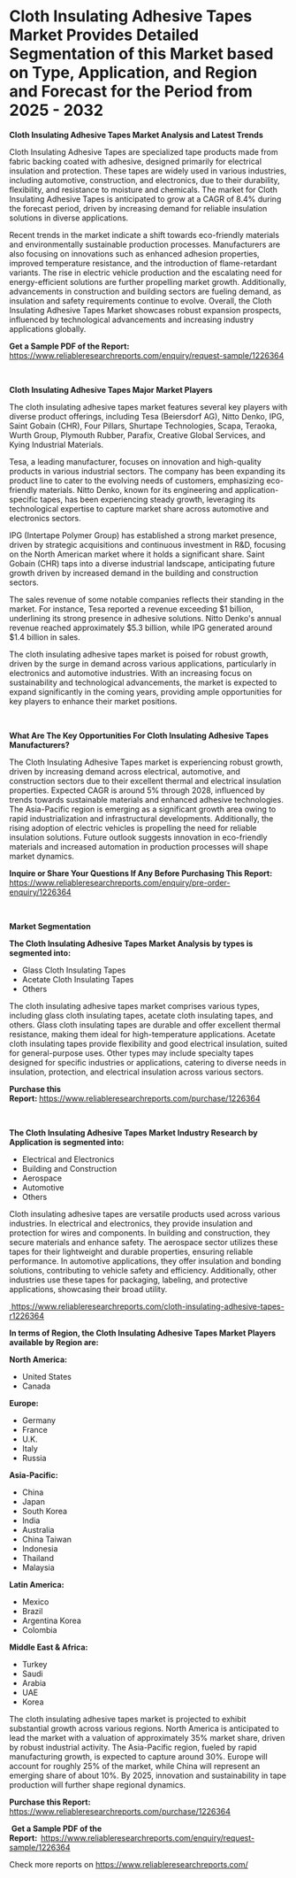 <p><h1>Cloth Insulating Adhesive Tapes Market Provides Detailed Segmentation of this Market based on Type, Application, and Region and Forecast for the Period from 2025 - 2032</h1></p><p><strong>Cloth Insulating Adhesive Tapes Market Analysis and Latest Trends</strong></p>
<p><p>Cloth Insulating Adhesive Tapes are specialized tape products made from fabric backing coated with adhesive, designed primarily for electrical insulation and protection. These tapes are widely used in various industries, including automotive, construction, and electronics, due to their durability, flexibility, and resistance to moisture and chemicals. The market for Cloth Insulating Adhesive Tapes is anticipated to grow at a CAGR of 8.4% during the forecast period, driven by increasing demand for reliable insulation solutions in diverse applications.</p><p>Recent trends in the market indicate a shift towards eco-friendly materials and environmentally sustainable production processes. Manufacturers are also focusing on innovations such as enhanced adhesion properties, improved temperature resistance, and the introduction of flame-retardant variants. The rise in electric vehicle production and the escalating need for energy-efficient solutions are further propelling market growth. Additionally, advancements in construction and building sectors are fueling demand, as insulation and safety requirements continue to evolve. Overall, the Cloth Insulating Adhesive Tapes Market showcases robust expansion prospects, influenced by technological advancements and increasing industry applications globally.</p></p>
<p><strong>Get a Sample PDF of the Report:&nbsp;</strong> <a href="https://www.reliableresearchreports.com/enquiry/request-sample/1226364?utm_campaign=2227&utm_medium=2&utm_source=Github&utm_content=ia&utm_term=02022025&utm_id=cloth-insulating-adhesive-tapes">https://www.reliableresearchreports.com/enquiry/request-sample/1226364</a></p>
<p>&nbsp;</p>
<p><strong>Cloth Insulating Adhesive Tapes Major Market Players</strong></p>
<p><p>The cloth insulating adhesive tapes market features several key players with diverse product offerings, including Tesa (Beiersdorf AG), Nitto Denko, IPG, Saint Gobain (CHR), Four Pillars, Shurtape Technologies, Scapa, Teraoka, Wurth Group, Plymouth Rubber, Parafix, Creative Global Services, and Kying Industrial Materials. </p><p>Tesa, a leading manufacturer, focuses on innovation and high-quality products in various industrial sectors. The company has been expanding its product line to cater to the evolving needs of customers, emphasizing eco-friendly materials. Nitto Denko, known for its engineering and application-specific tapes, has been experiencing steady growth, leveraging its technological expertise to capture market share across automotive and electronics sectors.</p><p>IPG (Intertape Polymer Group) has established a strong market presence, driven by strategic acquisitions and continuous investment in R&D, focusing on the North American market where it holds a significant share. Saint Gobain (CHR) taps into a diverse industrial landscape, anticipating future growth driven by increased demand in the building and construction sectors.</p><p>The sales revenue of some notable companies reflects their standing in the market. For instance, Tesa reported a revenue exceeding $1 billion, underlining its strong presence in adhesive solutions. Nitto Denko's annual revenue reached approximately $5.3 billion, while IPG generated around $1.4 billion in sales.</p><p>The cloth insulating adhesive tapes market is poised for robust growth, driven by the surge in demand across various applications, particularly in electronics and automotive industries. With an increasing focus on sustainability and technological advancements, the market is expected to expand significantly in the coming years, providing ample opportunities for key players to enhance their market positions.</p></p>
<p>&nbsp;</p>
<p><strong>What Are The Key Opportunities For Cloth Insulating Adhesive Tapes Manufacturers?</strong></p>
<p><p>The Cloth Insulating Adhesive Tapes market is experiencing robust growth, driven by increasing demand across electrical, automotive, and construction sectors due to their excellent thermal and electrical insulation properties. Expected CAGR is around 5% through 2028, influenced by trends towards sustainable materials and enhanced adhesive technologies. The Asia-Pacific region is emerging as a significant growth area owing to rapid industrialization and infrastructural developments. Additionally, the rising adoption of electric vehicles is propelling the need for reliable insulation solutions. Future outlook suggests innovation in eco-friendly materials and increased automation in production processes will shape market dynamics.</p></p>
<p><strong>Inquire or Share Your Questions If Any Before Purchasing This Report:</strong> <a href="https://www.reliableresearchreports.com/enquiry/pre-order-enquiry/1226364?utm_campaign=2227&utm_medium=2&utm_source=Github&utm_content=ia&utm_term=02022025&utm_id=cloth-insulating-adhesive-tapes">https://www.reliableresearchreports.com/enquiry/pre-order-enquiry/1226364</a></p>
<p>&nbsp;</p>
<p><strong>Market Segmentation</strong></p>
<p><strong>The Cloth Insulating Adhesive Tapes Market Analysis by types is segmented into:</strong></p>
<p><ul><li>Glass Cloth Insulating Tapes</li><li>Acetate Cloth Insulating Tapes</li><li>Others</li></ul></p>
<p><p>The cloth insulating adhesive tapes market comprises various types, including glass cloth insulating tapes, acetate cloth insulating tapes, and others. Glass cloth insulating tapes are durable and offer excellent thermal resistance, making them ideal for high-temperature applications. Acetate cloth insulating tapes provide flexibility and good electrical insulation, suited for general-purpose uses. Other types may include specialty tapes designed for specific industries or applications, catering to diverse needs in insulation, protection, and electrical insulation across various sectors.</p></p>
<p><strong>Purchase this Report:&nbsp;</strong><a href="https://www.reliableresearchreports.com/purchase/1226364?utm_campaign=2227&utm_medium=2&utm_source=Github&utm_content=ia&utm_term=02022025&utm_id=cloth-insulating-adhesive-tapes">https://www.reliableresearchreports.com/purchase/1226364</a></p>
<p>&nbsp;</p>
<p><strong>The Cloth Insulating Adhesive Tapes Market Industry Research by Application is segmented into:</strong></p>
<p><ul><li>Electrical and Electronics</li><li>Building and Construction</li><li>Aerospace</li><li>Automotive</li><li>Others</li></ul></p>
<p><p>Cloth insulating adhesive tapes are versatile products used across various industries. In electrical and electronics, they provide insulation and protection for wires and components. In building and construction, they secure materials and enhance safety. The aerospace sector utilizes these tapes for their lightweight and durable properties, ensuring reliable performance. In automotive applications, they offer insulation and bonding solutions, contributing to vehicle safety and efficiency. Additionally, other industries use these tapes for packaging, labeling, and protective applications, showcasing their broad utility.</p></p>
<p><a href="https://www.reliableresearchreports.com/cloth-insulating-adhesive-tapes-r1226364?utm_campaign=2227&utm_medium=2&utm_source=Github&utm_content=ia&utm_term=02022025&utm_id=cloth-insulating-adhesive-tapes">&nbsp;https://www.reliableresearchreports.com/cloth-insulating-adhesive-tapes-r1226364</a></p>
<p><strong>In terms of Region, the Cloth Insulating Adhesive Tapes Market Players available by Region are:</strong></p>
<p>
    <p> <strong> North America: </strong>
        <ul>
            <li>United States</li>
            <li>Canada</li>
        </ul>
        </p> 
    <p> <strong> Europe: </strong>
        <ul>
            <li>Germany</li>
            <li>France</li>
            <li>U.K.</li>
            <li>Italy</li>
            <li>Russia</li>
        </ul>
        </p> 
    <p> <strong> Asia-Pacific: </strong>
        <ul>
            <li>China</li>
            <li>Japan</li>
            <li>South Korea</li>
            <li>India</li>
            <li>Australia</li>
            <li>China Taiwan</li>
            <li>Indonesia</li>
            <li>Thailand</li>
            <li>Malaysia</li>
        </ul>
        </p> 
    <p> <strong> Latin America: </strong>
        <ul>
            <li>Mexico</li>
            <li>Brazil</li>
            <li>Argentina Korea</li>
            <li>Colombia</li>
        </ul>
        </p> 
    <p> <strong> Middle East & Africa: </strong>
        <ul>
            <li>Turkey</li>
            <li>Saudi</li>
            <li>Arabia</li>
            <li>UAE</li>
            <li>Korea</li>
        </ul>
    </p>
    </p>
<p><p>The cloth insulating adhesive tapes market is projected to exhibit substantial growth across various regions. North America is anticipated to lead the market with a valuation of approximately 35% market share, driven by robust industrial activity. The Asia-Pacific region, fueled by rapid manufacturing growth, is expected to capture around 30%. Europe will account for roughly 25% of the market, while China will represent an emerging share of about 10%. By 2025, innovation and sustainability in tape production will further shape regional dynamics.</p></p>
<p><strong>Purchase this Report: </strong><a href="https://www.reliableresearchreports.com/purchase/1226364?utm_campaign=2227&utm_medium=2&utm_source=Github&utm_content=ia&utm_term=02022025&utm_id=cloth-insulating-adhesive-tapes">https://www.reliableresearchreports.com/purchase/1226364</a></p>
<p>&nbsp;<strong>Get a Sample PDF of the Report:&nbsp;&nbsp;</strong><a href="https://www.reliableresearchreports.com/enquiry/request-sample/1226364?utm_campaign=2227&utm_medium=2&utm_source=Github&utm_content=ia&utm_term=02022025&utm_id=cloth-insulating-adhesive-tapes">https://www.reliableresearchreports.com/enquiry/request-sample/1226364</a></p>
<p><strong></strong></p>
<p>Check more reports on <a href="https://www.reliableresearchreports.com/?utm_campaign=2227&utm_medium=2&utm_source=Github&utm_content=ia&utm_term=02022025&utm_id=cloth-insulating-adhesive-tapes">https://www.reliableresearchreports.com/</a></p>